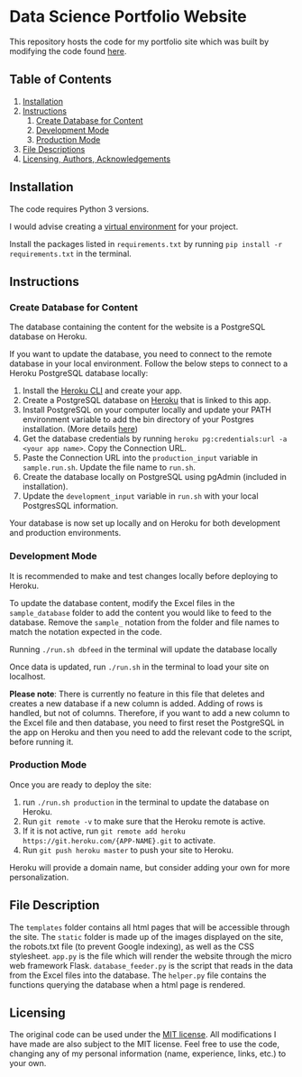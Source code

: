 # Data Science Portfolio Website
This repository hosts the code for my portfolio site which was built by modifying the code found [here](https://github.com/julianikulski/portfolio-website).


## Table of Contents
1. [Installation](#installation)
2. [Instructions](#instructions)
    1. [Create Database for Content](#create_database)
    2. [Development Mode](#development)
    3. [Production Mode](#production)
3. [File Descriptions](#descriptions)
4. [Licensing, Authors, Acknowledgements](#licensing)


## Installation <a name="installation"></a>
The code requires Python 3 versions.

I would advise creating a [virtual environment](https://medium.com/datacat/a-simple-guide-to-creating-a-virtual-environment-in-python-for-windows-and-mac-1079f40be518) for your project.

Install the packages listed in `requirements.txt` by running `pip install -r requirements.txt` in the terminal.

## Instructions <a name="instructions"></a>

### Create Database for Content <a name="create_database"></a>
The database containing the content for the website is a PostgreSQL database on Heroku.

If you want to update the database, you need to connect to the remote database in your local environment. Follow the below steps to connect to a Heroku PostgreSQL database locally:
1. Install the [Heroku CLI](https://devcenter.heroku.com/articles/heroku-cli#download-and-install) and create your app.
2. Create a PostgreSQL database on [Heroku](https://devcenter.heroku.com/articles/heroku-postgresql#provisioning-heroku-postgres) that is linked to this app.
3. Install PostgreSQL on your computer locally and update your PATH environment variable to add the bin directory of your Postgres installation. (More details [here](https://devcenter.heroku.com/articles/heroku-postgresql#local-setup))
4. Get the database credentials by running `heroku pg:credentials:url -a <your app name>`. Copy the Connection URL.
5. Paste the Connection URL into the `production_input` variable in `sample.run.sh`. Update the file name to `run.sh`.
6. Create the database locally on PostgreSQL using pgAdmin (included in installation).
7. Update the `development_input` variable in `run.sh` with your local PostgresSQL information.

Your database is now set up locally and on Heroku for both development and production environments.

### Development Mode <a name="development"></a>
It is recommended to make and test changes locally before deploying to Heroku.

To update the database content, modify the Excel files in the `sample_database` folder to add the content you would like to feed to the database. Remove the `sample_` notation from the folder and file names to match the notation expected in the code.

Running `./run.sh dbfeed` in the terminal will update the database locally

Once data is updated, run `./run.sh` in the terminal to load your site on localhost.

**Please note**: There is currently no feature in this file that deletes and creates a new database if a new column is added. Adding of rows is handled, but not of columns. Therefore, if you want to add a new column to the Excel file and then database, you need to first reset the PostgreSQL in the app on Heroku and then you need to add the relevant code to the script, before running it.


### Production Mode <a name="production"></a>
Once you are ready to deploy the site:

1. run `./run.sh production` in the terminal to update the database on Heroku.
2. Run `git remote -v` to make sure that the Heroku remote is active.
3. If it is not active, run `git remote add heroku https://git.heroku.com/{APP-NAME}.git` to activate.
4. Run `git push heroku master` to push your site to Heroku.

Heroku will provide a domain name, but consider adding your own for more personalization.

## File Description <a name="descriptions"></a>
The `templates` folder contains all html pages that will be accessible through the site. The `static` folder is made up of the images displayed on the site, the robots.txt file (to prevent Google indexing), as well as the CSS stylesheet. `app.py` is the file which will render the website through the micro web framework Flask. `database_feeder.py` is the script that reads in the data from the Excel files into the database. The `helper.py` file contains the functions querying the database when a html page is rendered.

## Licensing <a name="licensing"></a>
The original code can be used under the [MIT license](https://github.com/julianikulski/portfolio-website/blob/master/LICENSE.md). All modifications I have made are also subject to the MIT license. Feel free to use the code, changing any of my personal information (name, experience, links, etc.) to your own.
